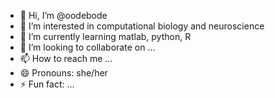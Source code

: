 - 👋 Hi, I’m @oodebode
- 👀 I’m interested in computational biology and neuroscience
- 🌱 I’m currently learning matlab, python, R
- 💞️ I’m looking to collaborate on ...
- 📫 How to reach me ...
- 😄 Pronouns: she/her
- ⚡ Fun fact: ...

<!---
oodebode/oodebode is a ✨ special ✨ repository because its `README.md` (this file) appears on your GitHub profile.
You can click the Preview link to take a look at your changes.
--->
